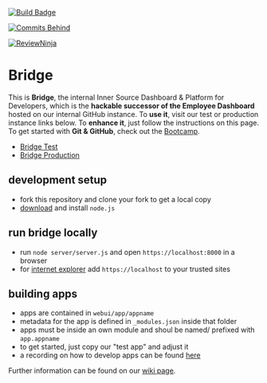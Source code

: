 [![Build Badge](https://travis-ci.mo.sap.corp/bridge/bridge.svg?token=xP3UAbG2PuoHzPEMYjee&branch=master)](https://travis-ci.mo.sap.corp/bridge/bridge) 

[![Commits Behind](https://bridge-master.mo.sap.corp/badge/prodstatus.svg)](https://bridge.mo.sap.corp/#/status)

[![ReviewNinja](https://github.wdf.sap.corp/bridge/bridge/raw/master/badge/wereviewninja-32.png)](https://review-ninja.mo.sap.corp/bridge/bridge)


# Bridge

This is **Bridge**, the internal Inner Source Dashboard & Platform for Developers, 
which is the **hackable successor of the Employee Dashboard** hosted on our internal GitHub instance. 
To **use it**, visit our test or production instance links below. 
To **enhance it**, just follow the instructions on this page.
To get started with **Git & GitHub**, check out the [Bootcamp](https://github-bootcamp.mo.sap.corp). 

* [Bridge Test](https://bridge-master.mo.sap.corp)
* [Bridge Production](https://bridge.mo.sap.corp)

## development setup
* fork this repository and clone your fork to get a local copy
* [download](http://nodejs.org/) and install `node.js`

## run bridge locally
* run `node server/server.js` and open `https://localhost:8000` in a browser
* for [internet explorer](http://thefunniestpictures.com/wp-content/uploads/2013/09/funny-browsers-Internet-Explorer-slow.jpg) add `https://localhost` to your trusted sites

## building apps
* apps are contained in `webui/app/appname`
* metadata for the app is defined in `_modules.json` inside that folder
* apps must be inside an own module and shoul be named/ prefixed with `app.appname`
* to get started, just copy our "test app" and adjust it
* a recording on how to develop apps can be found [here](https://sap.emea.pgiconnect.com/p3ik7dpuqve/)

Further information can be found on our [wiki page](https://github.wdf.sap.corp/bridge/bridge/wiki).

